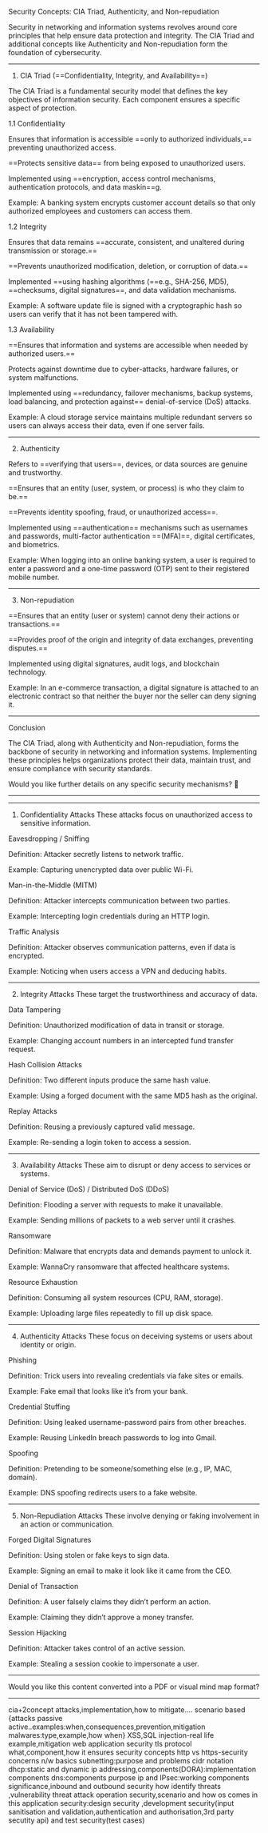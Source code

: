 Security Concepts: CIA Triad, Authenticity, and Non-repudiation

Security in networking and information systems revolves around core principles that help ensure data protection and integrity. The CIA Triad and additional concepts like Authenticity and Non-repudiation form the foundation of cybersecurity.


---

1. CIA Triad (==Confidentiality, Integrity, and Availability==)

The CIA Triad is a fundamental security model that defines the key objectives of information security. Each component ensures a specific aspect of protection.

1.1 Confidentiality

Ensures that information is accessible ==only to authorized individuals,== preventing unauthorized access.

==Protects sensitive data== from being exposed to unauthorized users.

Implemented using ==encryption, access control mechanisms, authentication protocols, and data maskin==g.

Example: A banking system encrypts customer account details so that only authorized employees and customers can access them.


1.2 Integrity

Ensures that data remains ==accurate, consistent, and unaltered during transmission or storage.==

==Prevents unauthorized modification, deletion, or corruption of data.==

Implemented ==using hashing algorithms (==e.g., SHA-256, MD5), ==checksums, digital signatures==, and data validation mechanisms.

Example: A software update file is signed with a cryptographic hash so users can verify that it has not been tampered with.


1.3 Availability

==Ensures that information and systems are accessible when needed by authorized users.==

Protects against downtime due to cyber-attacks, hardware failures, or system malfunctions.

Implemented using ==redundancy, failover mechanisms, backup systems, load balancing, and protection against== denial-of-service (DoS) attacks.

Example: A cloud storage service maintains multiple redundant servers so users can always access their data, even if one server fails.



---

2. Authenticity

Refers to ==verifying that users==, devices, or data sources are genuine and trustworthy.

==Ensures that an entity (user, system, or process) is who they claim to be.==

==Prevents identity spoofing, fraud, or unauthorized access==.

Implemented using ==authentication== mechanisms such as usernames and passwords, multi-factor authentication ==(MFA)==, digital certificates, and biometrics.

Example: When logging into an online banking system, a user is required to enter a password and a one-time password (OTP) sent to their registered mobile number.



---

3. Non-repudiation

==Ensures that an entity (user or system) cannot deny their actions or transactions.==

==Provides proof of the origin and integrity of data exchanges, preventing disputes.==

Implemented using digital signatures, audit logs, and blockchain technology.

Example: In an e-commerce transaction, a digital signature is attached to an electronic contract so that neither the buyer nor the seller can deny signing it.



---

Conclusion

The CIA Triad, along with Authenticity and Non-repudiation, forms the backbone of security in networking and information systems. Implementing these principles helps organizations protect their data, maintain trust, and ensure compliance with security standards.

Would you like further details on any specific security mechanisms? 🚀

---



---

1. Confidentiality Attacks
These attacks focus on unauthorized access to sensitive information.

Eavesdropping / Sniffing

Definition: Attacker secretly listens to network traffic.

Example: Capturing unencrypted data over public Wi-Fi.


Man-in-the-Middle (MITM)

Definition: Attacker intercepts communication between two parties.

Example: Intercepting login credentials during an HTTP login.


Traffic Analysis

Definition: Attacker observes communication patterns, even if data is encrypted.

Example: Noticing when users access a VPN and deducing habits.




---

2. Integrity Attacks
These target the trustworthiness and accuracy of data.

Data Tampering

Definition: Unauthorized modification of data in transit or storage.

Example: Changing account numbers in an intercepted fund transfer request.


Hash Collision Attacks

Definition: Two different inputs produce the same hash value.

Example: Using a forged document with the same MD5 hash as the original.


Replay Attacks

Definition: Reusing a previously captured valid message.

Example: Re-sending a login token to access a session.




---

3. Availability Attacks
These aim to disrupt or deny access to services or systems.

Denial of Service (DoS) / Distributed DoS (DDoS)

Definition: Flooding a server with requests to make it unavailable.

Example: Sending millions of packets to a web server until it crashes.


Ransomware

Definition: Malware that encrypts data and demands payment to unlock it.

Example: WannaCry ransomware that affected healthcare systems.


Resource Exhaustion

Definition: Consuming all system resources (CPU, RAM, storage).

Example: Uploading large files repeatedly to fill up disk space.




---

4. Authenticity Attacks
These focus on deceiving systems or users about identity or origin.

Phishing

Definition: Trick users into revealing credentials via fake sites or emails.

Example: Fake email that looks like it’s from your bank.


Credential Stuffing

Definition: Using leaked username-password pairs from other breaches.

Example: Reusing LinkedIn breach passwords to log into Gmail.


Spoofing

Definition: Pretending to be someone/something else (e.g., IP, MAC, domain).

Example: DNS spoofing redirects users to a fake website.




---

5. Non-Repudiation Attacks
These involve denying or faking involvement in an action or communication.

Forged Digital Signatures

Definition: Using stolen or fake keys to sign data.

Example: Signing an email to make it look like it came from the CEO.


Denial of Transaction

Definition: A user falsely claims they didn’t perform an action.

Example: Claiming they didn’t approve a money transfer.


Session Hijacking

Definition: Attacker takes control of an active session.

Example: Stealing a session cookie to impersonate a user.




---

Would you like this content converted into a PDF or visual mind map format?

---
cia+2concept attacks,implementation,how to mitigate....
scenario based
{attacks passive active..examples:when,consequences,prevention,mitigation
malwares:type,example,how when}
XSS,SQL injection-real life example,mitigation
web application security
tls protocol what,component,how it ensures security concepts
http vs https-security concerns
n/w basics subnetting:purpose and problems cidr notation
dhcp:static and dynamic ip addressing,components(DORA):implementation components
dns:components purpose
ip and IPsec:working components significance,inbound and outbound security
how identify threats ,vulnerability threat attack
operation security,scenario and how os comes in this
application security:design security ,development security(input sanitisation and validation,authentication and authorisation,3rd party secutity api) and test security(test cases)